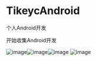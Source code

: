# TikeycAndroid
个人Android开发

开始收集Android开发     


![image](https://github.com/tikeyc/TikeycAndroid/blob/master/Readme/screen1.gif)![image](https://github.com/tikeyc/TikeycAndroid/blob/master/Readme/screen2.gif)![image](https://github.com/tikeyc/TikeycAndroid/blob/master/Readme/screen3.gif)
![image](https://github.com/tikeyc/TikeycAndroid/blob/master/Readme/screen4.gif)
